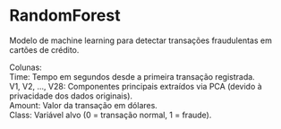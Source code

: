 # RandomForest
 
Modelo de machine learning para detectar transações fraudulentas em cartões de crédito.

Colunas: <br>
Time: Tempo em segundos desde a primeira transação registrada. <br>
V1, V2, ..., V28: Componentes principais extraídos via PCA (devido à privacidade dos dados originais). <br>
Amount: Valor da transação em dólares. <br>
Class: Variável alvo (0 = transação normal, 1 = fraude). <br>

